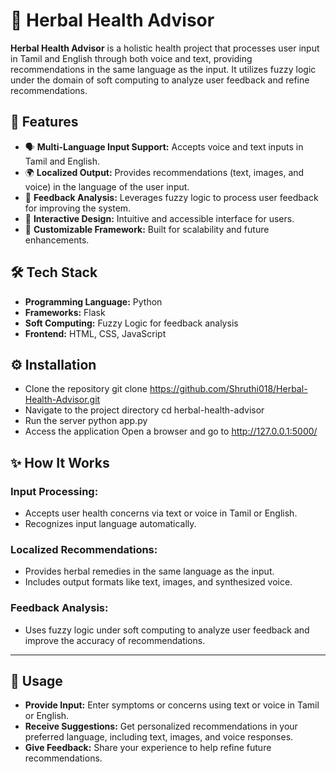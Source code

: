 # 🌿 Herbal Health Advisor  

**Herbal Health Advisor** is a holistic health project that processes user input in Tamil and English through both voice and text, providing recommendations in the same language as the input. It utilizes fuzzy logic under the domain of soft computing to analyze user feedback and refine recommendations.  



## 🚀 Features  

- 🗣️ **Multi-Language Input Support:** Accepts voice and text inputs in Tamil and English.  
- 🌍 **Localized Output:** Provides recommendations (text, images, and voice) in the language of the user input.  
- 🤖 **Feedback Analysis:** Leverages fuzzy logic to process user feedback for improving the system.  
- 🌟 **Interactive Design:** Intuitive and accessible interface for users.  
- 🔗 **Customizable Framework:** Built for scalability and future enhancements.  



## 🛠️ Tech Stack  

- **Programming Language:** Python  
- **Frameworks:** Flask  
- **Soft Computing:** Fuzzy Logic for feedback analysis  
- **Frontend:** HTML, CSS, JavaScript



## ⚙️ Installation
 -  Clone the repository
    git clone https://github.com/Shruthi018/Herbal-Health-Advisor.git
 -  Navigate to the project directory
    cd herbal-health-advisor
 -  Run the server
    python app.py
 -  Access the application
    Open a browser and go to http://127.0.0.1:5000/

## ✨ How It Works  

### Input Processing:  
- Accepts user health concerns via text or voice in Tamil or English.  
- Recognizes input language automatically.  

### Localized Recommendations:  
- Provides herbal remedies in the same language as the input.  
- Includes output formats like text, images, and synthesized voice.  

### Feedback Analysis:  
- Uses fuzzy logic under soft computing to analyze user feedback and improve the accuracy of recommendations.  

---

## 📜 Usage  

- **Provide Input:** Enter symptoms or concerns using text or voice in Tamil or English.  
- **Receive Suggestions:** Get personalized recommendations in your preferred language, including text, images, and voice responses.  
- **Give Feedback:** Share your experience to help refine future recommendations.  


